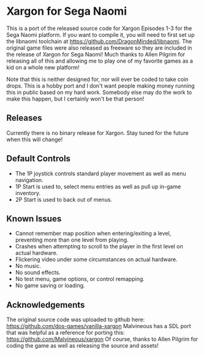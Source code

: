 # Xargon for Sega Naomi

This is a port of the released source code for Xargon Episodes 1-3 for the Sega Naomi platform. If you want
to compile it, you will need to first set up the libnaomi toolchain at https://github.com/DragonMinded/libnaomi.
The original game files were also released as freeware so they are included in the release of Xargon for
Sega Naomi! Much thanks to Allen Pilgrim for releasing all of this and allowing me to play one of my favorite
games as a kid on a whole new platform!

Note that this is neither designed for, nor will ever be coded to take coin drops. This is a hobby port and
I don't want people making money running this in public based on my hard work. Somebody else may do the work
to make this happen, but I certainly won't be that person!

## Releases

Currently there is no binary release for Xargon. Stay tuned for the future when this will change!

## Default Controls

* The 1P joystick controls standard player movement as well as menu navigation.
* 1P Start is used to, select menu entries as well as pull up in-game inventory.
* 2P Start is used to back out of menus.

## Known Issues

* Cannot remember map position when entering/exiting a level, preventing more than one level from playing.
* Crashes when attempting to scroll to the player in the first level on actual hardware.
* Flickering video under some circumstances on actual hardware.
* No music.
* No sound effects.
* No test menu, game options, or control remapping.
* No game saving or loading.

## Acknowledgements

The original source code was uploaded to github here: https://github.com/dos-games/vanilla-xargon
Malvineous has a SDL port that was helpful as a reference for porting this: https://github.com/Malvineous/xargon
Of course, thanks to Allen Pilgrim for coding the game as well as releasing the source and assets!
